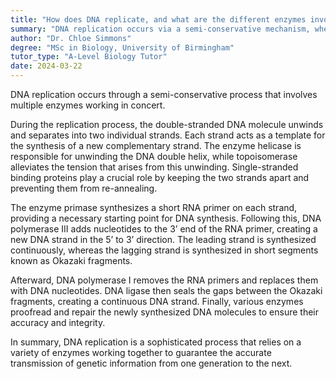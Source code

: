 ```yaml
---
title: "How does DNA replicate, and what are the different enzymes involved?"
summary: "DNA replication occurs via a semi-conservative mechanism, where each new DNA molecule consists of one original and one newly synthesized strand, facilitated by various enzymes."
author: "Dr. Chloe Simmons"
degree: "MSc in Biology, University of Birmingham"
tutor_type: "A-Level Biology Tutor"
date: 2024-03-22
---
```


DNA replication occurs through a semi-conservative process that involves multiple enzymes working in concert.

During the replication process, the double-stranded DNA molecule unwinds and separates into two individual strands. Each strand acts as a template for the synthesis of a new complementary strand. The enzyme helicase is responsible for unwinding the DNA double helix, while topoisomerase alleviates the tension that arises from this unwinding. Single-stranded binding proteins play a crucial role by keeping the two strands apart and preventing them from re-annealing.

The enzyme primase synthesizes a short RNA primer on each strand, providing a necessary starting point for DNA synthesis. Following this, DNA polymerase III adds nucleotides to the 3’ end of the RNA primer, creating a new DNA strand in the 5’ to 3’ direction. The leading strand is synthesized continuously, whereas the lagging strand is synthesized in short segments known as Okazaki fragments.

Afterward, DNA polymerase I removes the RNA primers and replaces them with DNA nucleotides. DNA ligase then seals the gaps between the Okazaki fragments, creating a continuous DNA strand. Finally, various enzymes proofread and repair the newly synthesized DNA molecules to ensure their accuracy and integrity.

In summary, DNA replication is a sophisticated process that relies on a variety of enzymes working together to guarantee the accurate transmission of genetic information from one generation to the next.
    